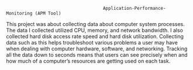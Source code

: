                                          Application-Performance-Monitoring (APM Tool)

This project was about collecting data about computer system processes. The data I collected utilized CPU, memory, and network bandwidth. I also collected hard disk access rate speed and hard disk utilization. Collecting data such as this helps troubleshoot various problems a user may have when dealing with computer hardware, software, and networking. Tracking all the data down to seconds means that users can see precisely when and how much of a computer’s resources are getting used on each task.
